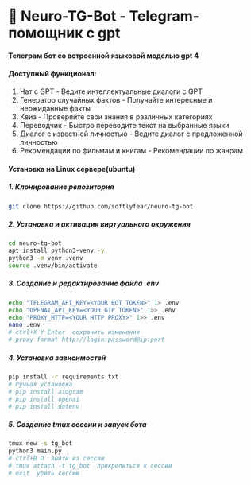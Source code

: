 # 🤖 Neuro-TG-Bot - Telegram-помощник c gpt 

#### Телеграм бот со встроенной языковой моделью gpt 4
#### Доступный функционал:

1. Чат с GPT - Ведите интеллектуальные диалоги с GPT
2. Генератор случайных фактов - Получайте интересные и неожиданные факты
3. Квиз - Проверяйте свои знания в различных категориях
4. Переводчик - Быстро переводите текст на выбранные языки
5. Диалог с известной личностью - Ведите диалог с предложенной личностью
6. Рекомендации по фильмам и книгам - Рекомендации по жанрам

#### Установка на Linux сервере(ubuntu)

##### 1. Клонирование репозитория
```bash
git clone https://github.com/softlyfear/neuro-tg-bot
```

##### 2. Установка и активация виртуального окружения
```bash 
cd neuro-tg-bot
apt install python3-venv -y
python3 -m venv .venv
source .venv/bin/activate
```

##### 3. Создание и редактирование файла .env
```bash
echo "TELEGRAM_API_KEY=<YOUR BOT TOKEN>" 1> .env
echo "OPENAI_API_KEY=<YOUR GTP TOKEN>" 1>> .env
echo "PROXY_HTTP=<YOUR HTTP PROXY>" 1>> .env
nano .env
# ctrl+X Y Enter  сохранить изменения
# proxy format http://login:password@ip:port
```

##### 4. Установка зависимостей
```bash 
pip install -r requirements.txt
# Ручная установка
# pip install aiogram
# pip install openai
# pip install dotenv
```

##### 5. Создание tmux сессии и запуск бота
```bash
tmux new -s tg_bot
python3 main.py
# ctrl+B D  выйти из сессии
# tmux attach -t tg_bot  прикрепиться к сессии 
# exit  убить сессию
```